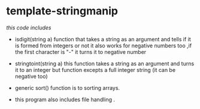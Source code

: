 # template-stringmanip

*this code includes*
* isdigit(string a) function that takes a string as an argument and tells if it is formed from integers or not it also works for negative numbers too ,if the first character is "-" it turns it to negative number

* stringtoint(string a) this function takes a string as an argument and turns it to an integer but function excepts a full integer string (it can be negative too) 

* generic sort() function is to sorting arrays.

* this program also includes file handling .


